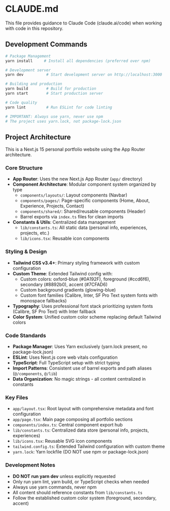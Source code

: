 # CLAUDE.md

This file provides guidance to Claude Code (claude.ai/code) when working with code in this repository.

## Development Commands

```bash
# Package Management
yarn install     # Install all dependencies (preferred over npm)

# Development server
yarn dev          # Start development server on http://localhost:3000

# Building and production
yarn build        # Build for production
yarn start        # Start production server

# Code quality
yarn lint         # Run ESLint for code linting

# IMPORTANT: Always use yarn, never use npm
# The project uses yarn.lock, not package-lock.json
```

## Project Architecture

This is a Next.js 15 personal portfolio website using the App Router architecture.

### Core Structure
- **App Router**: Uses the new Next.js App Router (`app/` directory)
- **Component Architecture**: Modular component system organized by type
  - `components/layouts/`: Layout components (Navbar)
  - `components/pages/`: Page-specific components (Home, About, Experience, Projects, Contact)
  - `components/shared/`: Shared/reusable components (Header)
  - Barrel exports via `index.ts` files for clean imports
- **Constants & Utils**: Centralized data management
  - `lib/constants.ts`: All static data (personal info, experiences, projects, etc.)
  - `lib/icons.tsx`: Reusable icon components

### Styling & Design
- **Tailwind CSS v3.4+**: Primary styling framework with custom configuration
- **Custom Theme**: Extended Tailwind config with:
  - Custom colors: oxford-blue (#0A192F), foreground (#ccd6f6), secondary (#8892b0), accent (#7CFAD6)
  - Custom background gradients (glowing-blue)
  - Custom font families (Calibre, Inter, SF Pro Text system fonts with monospace fallbacks)
- **Typography**: Uses professional font stack prioritizing system fonts (Calibre, SF Pro Text) with Inter fallback
- **Color System**: Unified custom color scheme replacing default Tailwind colors

### Code Standards
- **Package Manager**: Uses Yarn exclusively (yarn.lock present, no package-lock.json)
- **ESLint**: Uses Next.js core web vitals configuration
- **TypeScript**: Full TypeScript setup with strict typing
- **Import Patterns**: Consistent use of barrel exports and path aliases (`@/components`, `@/lib`)
- **Data Organization**: No magic strings - all content centralized in constants

### Key Files
- `app/layout.tsx`: Root layout with comprehensive metadata and font configuration
- `app/page.tsx`: Main page composing all portfolio sections
- `components/index.ts`: Central component export hub
- `lib/constants.ts`: Centralized data store (personal info, projects, experiences)
- `lib/icons.tsx`: Reusable SVG icon components
- `tailwind.config.ts`: Extended Tailwind configuration with custom theme
- `yarn.lock`: Yarn lockfile (DO NOT use npm or package-lock.json)

### Development Notes
- **DO NOT run yarn dev** unless explicitly requested
- Only run yarn lint, yarn build, or TypeScript checks when needed
- Always use yarn commands, never npm
- All content should reference constants from `lib/constants.ts`
- Follow the established custom color system (foreground, secondary, accent)